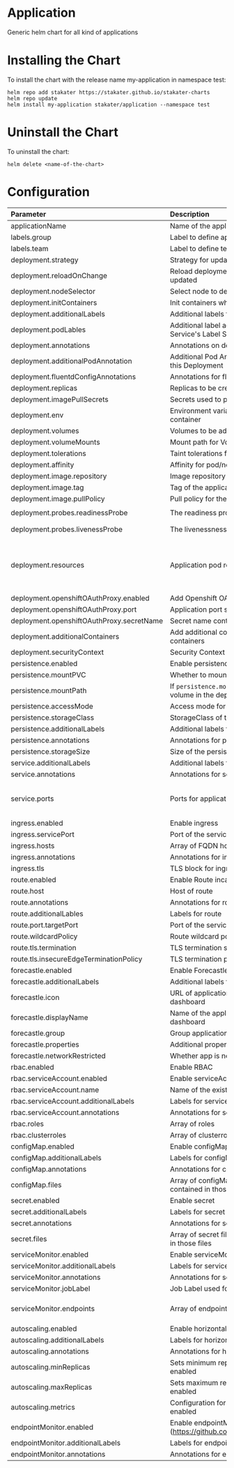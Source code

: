 # Application
Generic helm chart for all kind of applications

# Installing the Chart

To install the chart with the release name my-application in namespace test:

    helm repo add stakater https://stakater.github.io/stakater-charts
    helm repo update
    helm install my-application stakater/application --namespace test

# Uninstall the Chart

To uninstall the chart:

    helm delete <name-of-the-chart>

# Configuration

| Parameter | Description | Default |
|:---|:---|:----|
| applicationName | Name of the application | `application` |
| labels.group | Label to define application group | `com.stakater.platform` |
| labels.team | Label to define team | `stakater` |
| deployment.strategy | Strategy for updating deployments |`RollingUpdate`|
| deployment.reloadOnChange| Reload deployment if configMap/secret mounted are updated | `true` |
| deployment.nodeSelector | Select node to deploy this application | `{}` |
| deployment.initContainers | Init containers which runs before the app container | `[]` |
| deployment.additionalLabels | Additional labels for Deployment | `{}` |
| deployment.podLables | Additional label added on pod which is used in Service's Label Selector | {} |
| deployment.annotations | Annotations on deployments | `{}` |
| deployment.additionalPodAnnotation  | Additional Pod Annotations added on pod created by this Deployment | `{}` |
| deployment.fluentdConfigAnnotations | Annotations for fluentd Configurations | `{}` |
| deployment.replicas | Replicas to be created | `2` |
| deployment.imagePullSecrets | Secrets used to pull image | `""` |
| deployment.env | Environment variables to be passed to the app container | `[]` |
| deployment.volumes | Volumes to be added to the pod | `[]` |
| deployment.volumeMounts | Mount path for Volumes | `[]` |
| deployment.tolerations | Taint tolerations for nodes | `[]` |
| deployment.affinity | Affinity for pod/node | `[]` |
| deployment.image.repository | Image repository for the application | `repository/image-name` |
| deployment.image.tag | Tag of the application Image | `v1.0.0` |
| deployment.image.pullPolicy | Pull policy for the application image | `IfNotPresent` |
| deployment.probes.readinessProbe | The readiness probe block | `{"failureThreshold":3,"periodSeconds":10,"successThreshold":1,"timeoutSeconds":1,"initialDelaySeconds":"10\nhttpGet:\n  path: /path\n  port: 8080"}` |
| deployment.probes.livenessProbe| The livenessness probe block. | `{"failureThreshold":3,"periodSeconds":10,"successThreshold":1,"timeoutSeconds":1,"initialDelaySeconds":"10\nhttpGet:\n  path: /path\n  port: 8080"}` |
| deployment.resources | Application pod resource requests & limits |     limits:<br>&nbsp;&nbsp;memory: 256Mi<br>&nbsp;&nbsp;cpu: 1<br>requests:<br>&nbsp;&nbsp;memory: 128Mi<br>&nbsp;&nbsp;cpu: 0.5 |
| deployment.openshiftOAuthProxy.enabled | Add Openshift OAuth Proxy as SideCar Container | `false` |
| deployment.openshiftOAuthProxy.port | Application port so proxy should forward to this port | `8080` |
| deployment.openshiftOAuthProxy.secretName | Secret name containing the TLS cert | `openshift-oauth-proxy-tls` |
| deployment.additionalContainers | Add additional containers besides init and app containers | `[]` |
| deployment.securityContext | Security Context for the pod | `{}` |
| persistence.enabled | Enable persistence | `false` |
| persistence.mountPVC | Whether to mount the created PVC to the deployment | `false` |
| persistence.mountPath | If `persistence.mountPVC` is set, so where to mount the volume in the deployment | `/` |
| persistence.accessMode | Access mode for volume | `ReadWriteOnce` |
| persistence.storageClass | StorageClass of the volume  | `-` |
| persistence.additionalLabels | Additional labels for persistent volume | `{}` |
| persistence.annotations | Annotations for persistent volume | `{}` |
| persistence.storageSize | Size of the persistent volume | `8Gi` |
| service.additionalLabels | Additional labels for service | `{}` |
| service.annotations | Annotations for service | `{}` |
| service.ports | Ports for applications service | - port: 8080<br>&nbsp;&nbsp;name: http<br>&nbsp;&nbsp;protocol: TCP<br>&nbsp;&nbsp;targetPort: 8080 |
| ingress.enabled | Enable ingress | `false` |
| ingress.servicePort | Port of the service that serves pod | `8080` |
| ingress.hosts | Array of FQDN hosts to be served by this ingress | `- chart-example.local` |
| ingress.annotations | Annotations for ingress | `{}` |
| ingress.tls | TLS block for ingress | `[]` |
| route.enabled | Enable Route incase of Openshift | `false` |
| route.host | Host of route | nil |
| route.annotations | Annotations for route | `{}` |
| route.additionalLables | Labels for route | `{}` |
| route.port.targetPort | Port of the service that serves pods | `http` |
| route.wildcardPolicy | Route wildcard policy | `None` |
| route.tls.termination | TLS termination strategy | `edge` |
| route.tls.insecureEdgeTerminationPolicy | TLS termination policy for insecure traffic | `Redirect` |
| forecastle.enabled | Enable Forecastle | `false` |
| forecastle.additionalLabels | Additional labels for Forecastle Custom Resource | `{}` |
| forecastle.icon | URL of application icon display on forecastle dashboard | `https://raw.githubusercontent.com/stakater/ForecastleIcons/master/stakater-big.png` |
| forecastle.displayName | Name of the application to be displayed on Forecastle dashboard | `application` |
| forecastle.group | Group application on Forecastle dashboard | if not defined Namespace name is used |
| forecastle.properties | Additional properties for Custom Resource | `{}` |
| forecastle.networkRestricted | Whether app is network restricted or not | `false` |
| rbac.enabled | Enable RBAC | `true` |
| rbac.serviceAccount.enabled | Enable serviceAccount | `false` |
| rbac.serviceAccount.name | Name of the existing serviceAccount | `""` |
| rbac.serviceAccount.additionalLabels | Labels for serviceAccount | `{}` |
| rbac.serviceAccount.annotations | Annotations for serviceAccount | `{}` |
| rbac.roles | Array of roles | `[]` |
| rbac.clusterroles | Array of clusterroles | `[]` |
| configMap.enabled | Enable configMaps | `false` |
| configMap.additionalLabels | Labels for configMaps | `{}` |
| configMap.annotations | Annotations for configMaps | `{}` |
| configMap.files | Array of configMap files with suffixes and data contained in those files | `[]` |
| secret.enabled | Enable secret | `false` |
| secret.additionalLabels | Labels for secret | `{}` |
| secret.annotations | Annotations for secret | `{}` |
| secret.files | Array of secret files with suffixes and data contained in those files | `[]` |
| serviceMonitor.enabled | Enable serviceMonitor | `false` |
| serviceMonitor.additionalLabels | Labels for serviceMonitor | `{}` |
| serviceMonitor.annotations | Annotations for serviceMonitor | `{}` |
| serviceMonitor.jobLabel | Job Label used for application selector | `k8s-app` |
| serviceMonitor.endpoints | Array of endpoints to be scraped by prometheus |   - interval: 5s<br>&nbsp;&nbsp;path: /actuator/prometheus<br>&nbsp;&nbsp;port: http |
| autoscaling.enabled | Enable horizontal pod autoscaler | `false` |
| autoscaling.additionalLabels | Labels for horizontal pod autoscaler | `{}` |
| autoscaling.annotations | Annotations for horizontal pod autoscaler | `{}` |
| autoscaling.minReplicas | Sets minimum replica count when autoscaling is enabled | `1` |
| autoscaling.maxReplicas | Sets maximum replica count when autoscaling is enabled | `10` |
| autoscaling.metrics | Configuration for hpa metrics, set when autoscaling is enabled | `{}` |
| endpointMonitor.enabled | Enable endpointMonitor for IMC (https://github.com/stakater/IngressMonitorController) | `false` |
| endpointMonitor.additionalLabels | Labels for endpointMonitor | `{}` |
| endpointMonitor.annotations | Annotations for endpointMonitor | `{}` |
